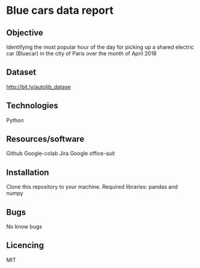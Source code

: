 # Blue cars data report
## Objective
Identifying the most popular hour of the day for picking up a shared electric car (Bluecar) in the city of Paris over the month of April 2018

## Dataset
http://bit.ly/autolib_datase

## Technologies
Python

## Resources/software
Github
Google-colab
Jira
Google office-suit

## Installation
Clone this repository to your machine. Required libraries: pandas and numpy

## Bugs
No know bugs

## Licencing
MIT
